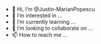 - 👋 Hi, I’m @Justin-MarianPopescu
- 👀 I’m interested in ...
- 🌱 I’m currently learning ...
- 💞️ I’m looking to collaborate on ...
- 📫 How to reach me ...

<!---
Justin-MarianPopescu/Justin-MarianPopescu is a ✨ special ✨ repository because its `README.md` (this file) appears on your GitHub profile.
You can click the Preview link to take a look at your changes.
--->
